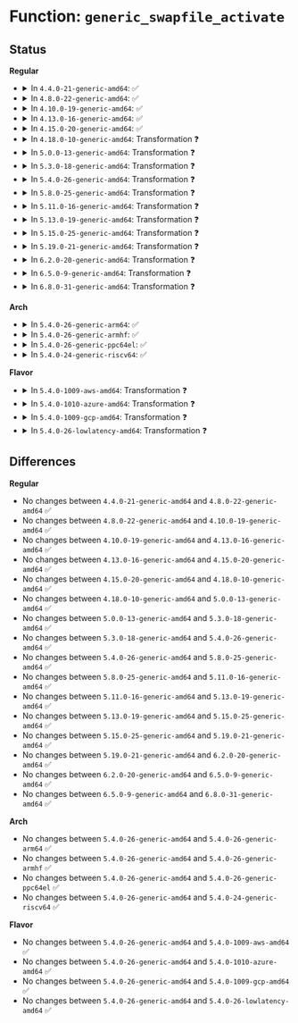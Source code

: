 # Function: <code>generic_swapfile_activate</code>

## Status
<b>Regular</b>
<ul>
<li>
<details>
<summary>In <code>4.4.0-21-generic-amd64</code>: ✅</summary>

```c
int generic_swapfile_activate(struct swap_info_struct * sis, struct file * swap_file, sector_t * span)
```

```json
{
  "name": "generic_swapfile_activate",
  "collision_type": "Unique Global",
  "inline_type": "No",
  "funcs": [
    {
      "addr": 18446744071580753968,
      "name": "generic_swapfile_activate",
      "external": true,
      "loc": "mm/page_io.c:132",
      "file": "mm/page_io.c",
      "inline": "seen, unknown",
      "caller_inline": [],
      "caller_func": [
        "mm/swapfile.c:SyS_swapon"
      ]
    }
  ],
  "symbols": [
    {
      "addr": 18446744071580753968,
      "name": "generic_swapfile_activate",
      "section": ".text",
      "bind": "STB_GLOBAL",
      "size": 538
    }
  ]
}
```
</details>
</li>
<li>
<details>
<summary>In <code>4.8.0-22-generic-amd64</code>: ✅</summary>

```c
int generic_swapfile_activate(struct swap_info_struct * sis, struct file * swap_file, sector_t * span)
```

```json
{
  "name": "generic_swapfile_activate",
  "collision_type": "Unique Global",
  "inline_type": "No",
  "funcs": [
    {
      "addr": 18446744071580875664,
      "name": "generic_swapfile_activate",
      "external": true,
      "loc": "mm/page_io.c:138",
      "file": "mm/page_io.c",
      "inline": "seen, unknown",
      "caller_inline": [],
      "caller_func": [
        "mm/swapfile.c:SyS_swapon"
      ]
    }
  ],
  "symbols": [
    {
      "addr": 18446744071580875664,
      "name": "generic_swapfile_activate",
      "section": ".text",
      "bind": "STB_GLOBAL",
      "size": 547
    }
  ]
}
```
</details>
</li>
<li>
<details>
<summary>In <code>4.10.0-19-generic-amd64</code>: ✅</summary>

```c
int generic_swapfile_activate(struct swap_info_struct * sis, struct file * swap_file, sector_t * span)
```

```json
{
  "name": "generic_swapfile_activate",
  "collision_type": "Unique Global",
  "inline_type": "No",
  "funcs": [
    {
      "addr": 18446744071580943664,
      "name": "generic_swapfile_activate",
      "external": true,
      "loc": "mm/page_io.c:138",
      "file": "mm/page_io.c",
      "inline": "seen, unknown",
      "caller_inline": [],
      "caller_func": [
        "mm/swapfile.c:SyS_swapon"
      ]
    }
  ],
  "symbols": [
    {
      "addr": 18446744071580943664,
      "name": "generic_swapfile_activate",
      "section": ".text",
      "bind": "STB_GLOBAL",
      "size": 547
    }
  ]
}
```
</details>
</li>
<li>
<details>
<summary>In <code>4.13.0-16-generic-amd64</code>: ✅</summary>

```c
int generic_swapfile_activate(struct swap_info_struct * sis, struct file * swap_file, sector_t * span)
```

```json
{
  "name": "generic_swapfile_activate",
  "collision_type": "Unique Global",
  "inline_type": "No",
  "funcs": [
    {
      "addr": 18446744071580987792,
      "name": "generic_swapfile_activate",
      "external": true,
      "loc": "mm/page_io.c:143",
      "file": "mm/page_io.c",
      "inline": "seen, unknown",
      "caller_inline": [],
      "caller_func": [
        "mm/swapfile.c:SyS_swapon"
      ]
    }
  ],
  "symbols": [
    {
      "addr": 18446744071580987792,
      "name": "generic_swapfile_activate",
      "section": ".text",
      "bind": "STB_GLOBAL",
      "size": 522
    }
  ]
}
```
</details>
</li>
<li>
<details>
<summary>In <code>4.15.0-20-generic-amd64</code>: ✅</summary>

```c
int generic_swapfile_activate(struct swap_info_struct * sis, struct file * swap_file, sector_t * span)
```

```json
{
  "name": "generic_swapfile_activate",
  "collision_type": "Unique Global",
  "inline_type": "No",
  "funcs": [
    {
      "addr": 18446744071581091408,
      "name": "generic_swapfile_activate",
      "external": true,
      "loc": "mm/page_io.c:147",
      "file": "mm/page_io.c",
      "inline": "seen, unknown",
      "caller_inline": [],
      "caller_func": [
        "mm/swapfile.c:SYSC_swapon"
      ]
    }
  ],
  "symbols": [
    {
      "addr": 18446744071581091408,
      "name": "generic_swapfile_activate",
      "section": ".text",
      "bind": "STB_GLOBAL",
      "size": 528
    }
  ]
}
```
</details>
</li>
<li>
<details>
<summary>In <code>4.18.0-10-generic-amd64</code>: Transformation ❓</summary>

```c
int generic_swapfile_activate(struct swap_info_struct * sis, struct file * swap_file, sector_t * span)
```

```json
{
  "name": "generic_swapfile_activate",
  "collision_type": "Unique Global",
  "inline_type": "No",
  "funcs": [
    {
      "addr": 0,
      "name": "generic_swapfile_activate",
      "external": true,
      "loc": "mm/page_io.c:147",
      "file": "mm/page_io.c",
      "inline": "seen, unknown",
      "caller_inline": [],
      "caller_func": [
        "mm/swapfile.c:__do_sys_swapon"
      ]
    }
  ],
  "symbols": [
    {
      "addr": 18446744071581234275,
      "name": "generic_swapfile_activate.cold.9",
      "section": ".text",
      "bind": "STB_LOCAL",
      "size": 22
    },
    {
      "addr": 18446744071581232128,
      "name": "generic_swapfile_activate",
      "section": ".text",
      "bind": "STB_GLOBAL",
      "size": 482
    }
  ]
}
```
</details>
</li>
<li>
<details>
<summary>In <code>5.0.0-13-generic-amd64</code>: Transformation ❓</summary>

```c
int generic_swapfile_activate(struct swap_info_struct * sis, struct file * swap_file, sector_t * span)
```

```json
{
  "name": "generic_swapfile_activate",
  "collision_type": "Unique Global",
  "inline_type": "No",
  "funcs": [
    {
      "addr": 0,
      "name": "generic_swapfile_activate",
      "external": true,
      "loc": "mm/page_io.c:147",
      "file": "mm/page_io.c",
      "inline": "seen, unknown",
      "caller_inline": [],
      "caller_func": [
        "mm/swapfile.c:__do_sys_swapon"
      ]
    }
  ],
  "symbols": [
    {
      "addr": 18446744071581317335,
      "name": "generic_swapfile_activate.cold.9",
      "section": ".text",
      "bind": "STB_LOCAL",
      "size": 22
    },
    {
      "addr": 18446744071581315120,
      "name": "generic_swapfile_activate",
      "section": ".text",
      "bind": "STB_GLOBAL",
      "size": 471
    }
  ]
}
```
</details>
</li>
<li>
<details>
<summary>In <code>5.3.0-18-generic-amd64</code>: Transformation ❓</summary>

```c
int generic_swapfile_activate(struct swap_info_struct * sis, struct file * swap_file, sector_t * span)
```

```json
{
  "name": "generic_swapfile_activate",
  "collision_type": "Unique Global",
  "inline_type": "No",
  "funcs": [
    {
      "addr": 0,
      "name": "generic_swapfile_activate",
      "external": true,
      "loc": "mm/page_io.c:146",
      "file": "mm/page_io.c",
      "inline": "seen, unknown",
      "caller_inline": [],
      "caller_func": [
        "mm/swapfile.c:__do_sys_swapon"
      ]
    }
  ],
  "symbols": [
    {
      "addr": 18446744071581428282,
      "name": "generic_swapfile_activate.cold",
      "section": ".text",
      "bind": "STB_LOCAL",
      "size": 23
    },
    {
      "addr": 18446744071581425968,
      "name": "generic_swapfile_activate",
      "section": ".text",
      "bind": "STB_GLOBAL",
      "size": 530
    }
  ]
}
```
</details>
</li>
<li>
<details>
<summary>In <code>5.4.0-26-generic-amd64</code>: Transformation ❓</summary>

```c
int generic_swapfile_activate(struct swap_info_struct * sis, struct file * swap_file, sector_t * span)
```

```json
{
  "name": "generic_swapfile_activate",
  "collision_type": "Unique Global",
  "inline_type": "No",
  "funcs": [
    {
      "addr": 0,
      "name": "generic_swapfile_activate",
      "external": true,
      "loc": "mm/page_io.c:146",
      "file": "mm/page_io.c",
      "inline": "seen, unknown",
      "caller_inline": [],
      "caller_func": [
        "mm/swapfile.c:__do_sys_swapon"
      ]
    }
  ],
  "symbols": [
    {
      "addr": 18446744071581492522,
      "name": "generic_swapfile_activate.cold",
      "section": ".text",
      "bind": "STB_LOCAL",
      "size": 23
    },
    {
      "addr": 18446744071581490208,
      "name": "generic_swapfile_activate",
      "section": ".text",
      "bind": "STB_GLOBAL",
      "size": 530
    }
  ]
}
```
</details>
</li>
<li>
<details>
<summary>In <code>5.8.0-25-generic-amd64</code>: Transformation ❓</summary>

```c
int generic_swapfile_activate(struct swap_info_struct * sis, struct file * swap_file, sector_t * span)
```

```json
{
  "name": "generic_swapfile_activate",
  "collision_type": "Unique Global",
  "inline_type": "No",
  "funcs": [
    {
      "addr": 0,
      "name": "generic_swapfile_activate",
      "external": true,
      "loc": "mm/page_io.c:146",
      "file": "mm/page_io.c",
      "inline": "seen, unknown",
      "caller_inline": [],
      "caller_func": [
        "mm/swapfile.c:setup_swap_extents"
      ]
    }
  ],
  "symbols": [
    {
      "addr": 18446744071581698142,
      "name": "generic_swapfile_activate.cold",
      "section": ".text",
      "bind": "STB_LOCAL",
      "size": 24
    },
    {
      "addr": 18446744071581695760,
      "name": "generic_swapfile_activate",
      "section": ".text",
      "bind": "STB_GLOBAL",
      "size": 587
    }
  ]
}
```
</details>
</li>
<li>
<details>
<summary>In <code>5.11.0-16-generic-amd64</code>: Transformation ❓</summary>

```c
int generic_swapfile_activate(struct swap_info_struct * sis, struct file * swap_file, sector_t * span)
```

```json
{
  "name": "generic_swapfile_activate",
  "collision_type": "Unique Global",
  "inline_type": "No",
  "funcs": [
    {
      "addr": 0,
      "name": "generic_swapfile_activate",
      "external": true,
      "loc": "mm/page_io.c:146",
      "file": "mm/page_io.c",
      "inline": "seen, unknown",
      "caller_inline": [],
      "caller_func": [
        "mm/swapfile.c:setup_swap_extents"
      ]
    }
  ],
  "symbols": [
    {
      "addr": 18446744071591331528,
      "name": "generic_swapfile_activate.cold",
      "section": ".text",
      "bind": "STB_LOCAL",
      "size": 24
    },
    {
      "addr": 18446744071581742528,
      "name": "generic_swapfile_activate",
      "section": ".text",
      "bind": "STB_GLOBAL",
      "size": 587
    }
  ]
}
```
</details>
</li>
<li>
<details>
<summary>In <code>5.13.0-19-generic-amd64</code>: Transformation ❓</summary>

```c
int generic_swapfile_activate(struct swap_info_struct * sis, struct file * swap_file, sector_t * span)
```

```json
{
  "name": "generic_swapfile_activate",
  "collision_type": "Unique Global",
  "inline_type": "No",
  "funcs": [
    {
      "addr": 0,
      "name": "generic_swapfile_activate",
      "external": true,
      "loc": "mm/page_io.c:127",
      "file": "mm/page_io.c",
      "inline": "seen, unknown",
      "caller_inline": [],
      "caller_func": [
        "mm/swapfile.c:setup_swap_map_and_extents"
      ]
    }
  ],
  "symbols": [
    {
      "addr": 18446744071591274018,
      "name": "generic_swapfile_activate.cold",
      "section": ".text",
      "bind": "STB_LOCAL",
      "size": 24
    },
    {
      "addr": 18446744071581770496,
      "name": "generic_swapfile_activate",
      "section": ".text",
      "bind": "STB_GLOBAL",
      "size": 580
    }
  ]
}
```
</details>
</li>
<li>
<details>
<summary>In <code>5.15.0-25-generic-amd64</code>: Transformation ❓</summary>

```c
int generic_swapfile_activate(struct swap_info_struct * sis, struct file * swap_file, sector_t * span)
```

```json
{
  "name": "generic_swapfile_activate",
  "collision_type": "Unique Global",
  "inline_type": "No",
  "funcs": [
    {
      "addr": 0,
      "name": "generic_swapfile_activate",
      "external": true,
      "loc": "mm/page_io.c:127",
      "file": "mm/page_io.c",
      "inline": "seen, unknown",
      "caller_inline": [],
      "caller_func": [
        "mm/swapfile.c:setup_swap_map_and_extents"
      ]
    }
  ],
  "symbols": [
    {
      "addr": 18446744071592208601,
      "name": "generic_swapfile_activate.cold",
      "section": ".text",
      "bind": "STB_LOCAL",
      "size": 135
    },
    {
      "addr": 18446744071582053152,
      "name": "generic_swapfile_activate",
      "section": ".text",
      "bind": "STB_GLOBAL",
      "size": 555
    }
  ]
}
```
</details>
</li>
<li>
<details>
<summary>In <code>5.19.0-21-generic-amd64</code>: Transformation ❓</summary>

```c
int generic_swapfile_activate(struct swap_info_struct * sis, struct file * swap_file, sector_t * span)
```

```json
{
  "name": "generic_swapfile_activate",
  "collision_type": "Unique Global",
  "inline_type": "No",
  "funcs": [
    {
      "addr": 0,
      "name": "generic_swapfile_activate",
      "external": true,
      "loc": "mm/page_io.c:80",
      "file": "mm/page_io.c",
      "inline": "seen, unknown",
      "caller_inline": [],
      "caller_func": [
        "mm/swapfile.c:setup_swap_map_and_extents"
      ]
    }
  ],
  "symbols": [
    {
      "addr": 18446744071593986391,
      "name": "generic_swapfile_activate.cold",
      "section": ".text",
      "bind": "STB_LOCAL",
      "size": 152
    },
    {
      "addr": 18446744071582488064,
      "name": "generic_swapfile_activate",
      "section": ".text",
      "bind": "STB_GLOBAL",
      "size": 593
    }
  ]
}
```
</details>
</li>
<li>
<details>
<summary>In <code>6.2.0-20-generic-amd64</code>: Transformation ❓</summary>

```c
int generic_swapfile_activate(struct swap_info_struct * sis, struct file * swap_file, sector_t * span)
```

```json
{
  "name": "generic_swapfile_activate",
  "collision_type": "Unique Global",
  "inline_type": "No",
  "funcs": [
    {
      "addr": 0,
      "name": "generic_swapfile_activate",
      "external": true,
      "loc": "mm/page_io.c:80",
      "file": "mm/page_io.c",
      "inline": "seen, unknown",
      "caller_inline": [],
      "caller_func": [
        "mm/swapfile.c:setup_swap_map_and_extents"
      ]
    }
  ],
  "symbols": [
    {
      "addr": 18446744071596038374,
      "name": "generic_swapfile_activate.cold",
      "section": ".text",
      "bind": "STB_LOCAL",
      "size": 120
    },
    {
      "addr": 18446744071583002752,
      "name": "generic_swapfile_activate",
      "section": ".text",
      "bind": "STB_GLOBAL",
      "size": 591
    }
  ]
}
```
</details>
</li>
<li>
<details>
<summary>In <code>6.5.0-9-generic-amd64</code>: Transformation ❓</summary>

```c
int generic_swapfile_activate(struct swap_info_struct * sis, struct file * swap_file, sector_t * span)
```

```json
{
  "name": "generic_swapfile_activate",
  "collision_type": "Unique Global",
  "inline_type": "No",
  "funcs": [
    {
      "addr": 0,
      "name": "generic_swapfile_activate",
      "external": true,
      "loc": "mm/page_io.c:81",
      "file": "mm/page_io.c",
      "inline": "seen, unknown",
      "caller_inline": [],
      "caller_func": [
        "mm/swapfile.c:setup_swap_map_and_extents"
      ]
    }
  ],
  "symbols": [
    {
      "addr": 18446744071596560664,
      "name": "generic_swapfile_activate.cold",
      "section": ".text",
      "bind": "STB_LOCAL",
      "size": 108
    },
    {
      "addr": 18446744071583212368,
      "name": "generic_swapfile_activate",
      "section": ".text",
      "bind": "STB_GLOBAL",
      "size": 623
    }
  ]
}
```
</details>
</li>
<li>
<details>
<summary>In <code>6.8.0-31-generic-amd64</code>: Transformation ❓</summary>

```c
int generic_swapfile_activate(struct swap_info_struct * sis, struct file * swap_file, sector_t * span)
```

```json
{
  "name": "generic_swapfile_activate",
  "collision_type": "Unique Global",
  "inline_type": "No",
  "funcs": [
    {
      "addr": 0,
      "name": "generic_swapfile_activate",
      "external": true,
      "loc": "mm/page_io.c:78",
      "file": "mm/page_io.c",
      "inline": "seen, unknown",
      "caller_inline": [],
      "caller_func": [
        "mm/swapfile.c:setup_swap_map_and_extents"
      ]
    }
  ],
  "symbols": [
    {
      "addr": 18446744071597466350,
      "name": "generic_swapfile_activate.cold",
      "section": ".text",
      "bind": "STB_LOCAL",
      "size": 108
    },
    {
      "addr": 18446744071583447568,
      "name": "generic_swapfile_activate",
      "section": ".text",
      "bind": "STB_GLOBAL",
      "size": 623
    }
  ]
}
```
</details>
</li>
</ul>
<b>Arch</b>
<ul>
<li>
<details>
<summary>In <code>5.4.0-26-generic-arm64</code>: ✅</summary>

```c
int generic_swapfile_activate(struct swap_info_struct * sis, struct file * swap_file, sector_t * span)
```

```json
{
  "name": "generic_swapfile_activate",
  "collision_type": "Unique Global",
  "inline_type": "No",
  "funcs": [
    {
      "addr": 18446603336492908968,
      "name": "generic_swapfile_activate",
      "external": true,
      "loc": "mm/page_io.c:146",
      "file": "mm/page_io.c",
      "inline": "seen, unknown",
      "caller_inline": [],
      "caller_func": [
        "mm/swapfile.c:__do_sys_swapon"
      ]
    }
  ],
  "symbols": [
    {
      "addr": 18446603336492908968,
      "name": "generic_swapfile_activate",
      "section": ".text",
      "bind": "STB_GLOBAL",
      "size": 572
    }
  ]
}
```
</details>
</li>
<li>
<details>
<summary>In <code>5.4.0-26-generic-armhf</code>: ✅</summary>

```c
int generic_swapfile_activate(struct swap_info_struct * sis, struct file * swap_file, sector_t * span)
```

```json
{
  "name": "generic_swapfile_activate",
  "collision_type": "Unique Global",
  "inline_type": "No",
  "funcs": [
    {
      "addr": 3226700540,
      "name": "generic_swapfile_activate",
      "external": true,
      "loc": "mm/page_io.c:146",
      "file": "mm/page_io.c",
      "inline": "seen, unknown",
      "caller_inline": [],
      "caller_func": [
        "mm/swapfile.c:__do_sys_swapon"
      ]
    }
  ],
  "symbols": [
    {
      "addr": 3226700540,
      "name": "generic_swapfile_activate",
      "section": ".text",
      "bind": "STB_GLOBAL",
      "size": 928
    }
  ]
}
```
</details>
</li>
<li>
<details>
<summary>In <code>5.4.0-26-generic-ppc64el</code>: ✅</summary>

```c
int generic_swapfile_activate(struct swap_info_struct * sis, struct file * swap_file, sector_t * span)
```

```json
{
  "name": "generic_swapfile_activate",
  "collision_type": "Unique Global",
  "inline_type": "No",
  "funcs": [
    {
      "addr": 13835058055286313408,
      "name": "generic_swapfile_activate",
      "external": true,
      "loc": "mm/page_io.c:146",
      "file": "mm/page_io.c",
      "inline": "seen, unknown",
      "caller_inline": [],
      "caller_func": [
        "mm/swapfile.c:__do_sys_swapon"
      ]
    }
  ],
  "symbols": [
    {
      "addr": 13835058055286313408,
      "name": "generic_swapfile_activate",
      "section": ".text",
      "bind": "STB_GLOBAL",
      "size": 852
    }
  ]
}
```
</details>
</li>
<li>
<details>
<summary>In <code>5.4.0-24-generic-riscv64</code>: ✅</summary>

```c
int generic_swapfile_activate(struct swap_info_struct * sis, struct file * swap_file, sector_t * span)
```

```json
{
  "name": "generic_swapfile_activate",
  "collision_type": "Unique Global",
  "inline_type": "No",
  "funcs": [
    {
      "addr": 18446743936272832862,
      "name": "generic_swapfile_activate",
      "external": true,
      "loc": "mm/page_io.c:146",
      "file": "mm/page_io.c",
      "inline": "seen, unknown",
      "caller_inline": [],
      "caller_func": [
        "mm/swapfile.c:__do_sys_swapon"
      ]
    }
  ],
  "symbols": [
    {
      "addr": 18446743936272832862,
      "name": "generic_swapfile_activate",
      "section": ".text",
      "bind": "STB_GLOBAL",
      "size": 498
    }
  ]
}
```
</details>
</li>
</ul>
<b>Flavor</b>
<ul>
<li>
<details>
<summary>In <code>5.4.0-1009-aws-amd64</code>: Transformation ❓</summary>

```c
int generic_swapfile_activate(struct swap_info_struct * sis, struct file * swap_file, sector_t * span)
```

```json
{
  "name": "generic_swapfile_activate",
  "collision_type": "Unique Global",
  "inline_type": "No",
  "funcs": [
    {
      "addr": 0,
      "name": "generic_swapfile_activate",
      "external": true,
      "loc": "mm/page_io.c:146",
      "file": "mm/page_io.c",
      "inline": "seen, unknown",
      "caller_inline": [],
      "caller_func": [
        "mm/swapfile.c:__do_sys_swapon"
      ]
    }
  ],
  "symbols": [
    {
      "addr": 18446744071581461370,
      "name": "generic_swapfile_activate.cold",
      "section": ".text",
      "bind": "STB_LOCAL",
      "size": 23
    },
    {
      "addr": 18446744071581459056,
      "name": "generic_swapfile_activate",
      "section": ".text",
      "bind": "STB_GLOBAL",
      "size": 530
    }
  ]
}
```
</details>
</li>
<li>
<details>
<summary>In <code>5.4.0-1010-azure-amd64</code>: Transformation ❓</summary>

```c
int generic_swapfile_activate(struct swap_info_struct * sis, struct file * swap_file, sector_t * span)
```

```json
{
  "name": "generic_swapfile_activate",
  "collision_type": "Unique Global",
  "inline_type": "No",
  "funcs": [
    {
      "addr": 0,
      "name": "generic_swapfile_activate",
      "external": true,
      "loc": "mm/page_io.c:146",
      "file": "mm/page_io.c",
      "inline": "seen, unknown",
      "caller_inline": [],
      "caller_func": [
        "mm/swapfile.c:__do_sys_swapon"
      ]
    }
  ],
  "symbols": [
    {
      "addr": 18446744071581403562,
      "name": "generic_swapfile_activate.cold",
      "section": ".text",
      "bind": "STB_LOCAL",
      "size": 23
    },
    {
      "addr": 18446744071581401248,
      "name": "generic_swapfile_activate",
      "section": ".text",
      "bind": "STB_GLOBAL",
      "size": 530
    }
  ]
}
```
</details>
</li>
<li>
<details>
<summary>In <code>5.4.0-1009-gcp-amd64</code>: Transformation ❓</summary>

```c
int generic_swapfile_activate(struct swap_info_struct * sis, struct file * swap_file, sector_t * span)
```

```json
{
  "name": "generic_swapfile_activate",
  "collision_type": "Unique Global",
  "inline_type": "No",
  "funcs": [
    {
      "addr": 0,
      "name": "generic_swapfile_activate",
      "external": true,
      "loc": "mm/page_io.c:146",
      "file": "mm/page_io.c",
      "inline": "seen, unknown",
      "caller_inline": [],
      "caller_func": [
        "mm/swapfile.c:__do_sys_swapon"
      ]
    }
  ],
  "symbols": [
    {
      "addr": 18446744071581452570,
      "name": "generic_swapfile_activate.cold",
      "section": ".text",
      "bind": "STB_LOCAL",
      "size": 23
    },
    {
      "addr": 18446744071581450256,
      "name": "generic_swapfile_activate",
      "section": ".text",
      "bind": "STB_GLOBAL",
      "size": 530
    }
  ]
}
```
</details>
</li>
<li>
<details>
<summary>In <code>5.4.0-26-lowlatency-amd64</code>: Transformation ❓</summary>

```c
int generic_swapfile_activate(struct swap_info_struct * sis, struct file * swap_file, sector_t * span)
```

```json
{
  "name": "generic_swapfile_activate",
  "collision_type": "Unique Global",
  "inline_type": "No",
  "funcs": [
    {
      "addr": 0,
      "name": "generic_swapfile_activate",
      "external": true,
      "loc": "mm/page_io.c:146",
      "file": "mm/page_io.c",
      "inline": "seen, unknown",
      "caller_inline": [],
      "caller_func": [
        "mm/swapfile.c:__do_sys_swapon"
      ]
    }
  ],
  "symbols": [
    {
      "addr": 18446744071581517034,
      "name": "generic_swapfile_activate.cold",
      "section": ".text",
      "bind": "STB_LOCAL",
      "size": 23
    },
    {
      "addr": 18446744071581514736,
      "name": "generic_swapfile_activate",
      "section": ".text",
      "bind": "STB_GLOBAL",
      "size": 525
    }
  ]
}
```
</details>
</li>
</ul>

## Differences
<b>Regular</b>
<ul>
<li>
No changes between <code>4.4.0-21-generic-amd64</code> and <code>4.8.0-22-generic-amd64</code> ✅
</li>
<li>
No changes between <code>4.8.0-22-generic-amd64</code> and <code>4.10.0-19-generic-amd64</code> ✅
</li>
<li>
No changes between <code>4.10.0-19-generic-amd64</code> and <code>4.13.0-16-generic-amd64</code> ✅
</li>
<li>
No changes between <code>4.13.0-16-generic-amd64</code> and <code>4.15.0-20-generic-amd64</code> ✅
</li>
<li>
No changes between <code>4.15.0-20-generic-amd64</code> and <code>4.18.0-10-generic-amd64</code> ✅
</li>
<li>
No changes between <code>4.18.0-10-generic-amd64</code> and <code>5.0.0-13-generic-amd64</code> ✅
</li>
<li>
No changes between <code>5.0.0-13-generic-amd64</code> and <code>5.3.0-18-generic-amd64</code> ✅
</li>
<li>
No changes between <code>5.3.0-18-generic-amd64</code> and <code>5.4.0-26-generic-amd64</code> ✅
</li>
<li>
No changes between <code>5.4.0-26-generic-amd64</code> and <code>5.8.0-25-generic-amd64</code> ✅
</li>
<li>
No changes between <code>5.8.0-25-generic-amd64</code> and <code>5.11.0-16-generic-amd64</code> ✅
</li>
<li>
No changes between <code>5.11.0-16-generic-amd64</code> and <code>5.13.0-19-generic-amd64</code> ✅
</li>
<li>
No changes between <code>5.13.0-19-generic-amd64</code> and <code>5.15.0-25-generic-amd64</code> ✅
</li>
<li>
No changes between <code>5.15.0-25-generic-amd64</code> and <code>5.19.0-21-generic-amd64</code> ✅
</li>
<li>
No changes between <code>5.19.0-21-generic-amd64</code> and <code>6.2.0-20-generic-amd64</code> ✅
</li>
<li>
No changes between <code>6.2.0-20-generic-amd64</code> and <code>6.5.0-9-generic-amd64</code> ✅
</li>
<li>
No changes between <code>6.5.0-9-generic-amd64</code> and <code>6.8.0-31-generic-amd64</code> ✅
</li>
</ul>
<b>Arch</b>
<ul>
<li>
No changes between <code>5.4.0-26-generic-amd64</code> and <code>5.4.0-26-generic-arm64</code> ✅
</li>
<li>
No changes between <code>5.4.0-26-generic-amd64</code> and <code>5.4.0-26-generic-armhf</code> ✅
</li>
<li>
No changes between <code>5.4.0-26-generic-amd64</code> and <code>5.4.0-26-generic-ppc64el</code> ✅
</li>
<li>
No changes between <code>5.4.0-26-generic-amd64</code> and <code>5.4.0-24-generic-riscv64</code> ✅
</li>
</ul>
<b>Flavor</b>
<ul>
<li>
No changes between <code>5.4.0-26-generic-amd64</code> and <code>5.4.0-1009-aws-amd64</code> ✅
</li>
<li>
No changes between <code>5.4.0-26-generic-amd64</code> and <code>5.4.0-1010-azure-amd64</code> ✅
</li>
<li>
No changes between <code>5.4.0-26-generic-amd64</code> and <code>5.4.0-1009-gcp-amd64</code> ✅
</li>
<li>
No changes between <code>5.4.0-26-generic-amd64</code> and <code>5.4.0-26-lowlatency-amd64</code> ✅
</li>
</ul>
